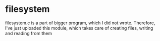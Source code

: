 filesystem
==========

filesystem.c is a part of bigger program, which I did not wrote. Therefore,
I've just uploaded this module, which takes care of creating files, writing
and reading from them
